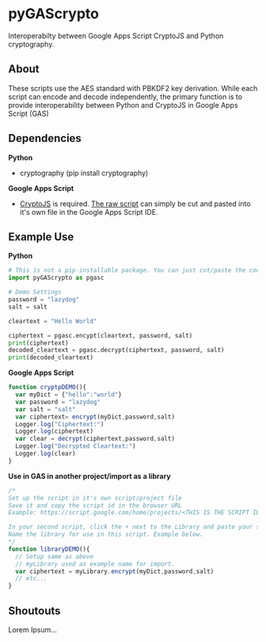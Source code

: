 # pyGAScrypto
Interoperabilty between Google Apps Script CryptoJS and Python cryptography.

## About
These scripts use the AES standard with PBKDF2 key derivation. While each script can encode and decode independently, the primary function is to provide interoperability between Python and CryptoJS in Google Apps Script (GAS)

## Dependencies 
**Python**

- cryptography (pip install cryptography)

**Google Apps Script**
- [CryptoJS](https://github.com/brix/crypto-js) is required. [The raw script](https://cdnjs.cloudflare.com/ajax/libs/crypto-js/4.0.0/crypto-js.min.js) can simply be cut and pasted into it's own file in the Google Apps Script IDE.

## Example Use
**Python**
```python
# This is not a pip-installable package. You can just cut/paste the code into your own script.
import pyGAScrypto as pgasc

# Demo Settings
password = "lazydog"
salt = salt

cleartext = "Hello World"

ciphertext = pgasc.encypt(cleartext, password, salt)
print(ciphertext)
decoded_cleartext = pgasc.decrypt(ciphertext, password, salt)
print(decoded_cleartext)


```
**Google Apps Script**
```javascript
function cryptpDEMO(){
  var myDict = {"hello":"world"}
  var password = "lazydog"
  var salt = "salt"
  var ciphertext= encrypt(myDict,password,salt)
  Logger.log("Ciphertext:")
  Logger.log(ciphertext)
  var clear = decrypt(ciphertext,password,salt)
  Logger.log("Decrypted Cleartext:")
  Logger.log(clear)
}
```
**Use in GAS in another project/import as a library**
```javascript
/*
Set up the script in it's own script/project file
Save it and copy the script id in the browser URL
Example: https://script.google.com/home/projects/<THIS IS THE SCRIPT ID>/edit

In your second script, click the + next to the Library and paste your script id into the dialog box
Name the library for use in this script. Example below. 
*/
function libraryDEMO(){
  // Setup same as above
  // myLibrary used as example name for import.
  var ciphertext = myLibrary.encrypt(myDict,password,salt)
  // etc...
}
```
## Shoutouts
Lorem Ipsum...
